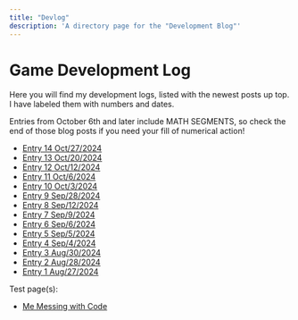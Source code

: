 ```yaml
---
title: "Devlog"
description: 'A directory page for the "Development Blog"'
---
```


# Game Development Log

Here you will find my development logs, listed with the newest posts up top. I have labeled them with numbers and dates.

Entries from October 6th and later include MATH SEGMENTS, so check the end of those blog posts if you need your fill of numerical action!

<ul>
<li><a class="button-link" href="/devlog/oct-27-2024">Entry 14 <span class="date">Oct/27/2024</span></a></li>
<li><a class="button-link" href="/devlog/oct-20-2024">Entry 13 <span class="date">Oct/20/2024</span></a></li>
<li><a class="button-link" href="/devlog/oct-12-2024">Entry 12 <span class="date">Oct/12/2024</span></a></li>
<li><a class="button-link" href="/devlog/oct-6-2024">Entry 11 <span class="date">Oct/6/2024</span></a></li>
<li><a class="button-link" href="/devlog/oct-3-2024">Entry 10 <span class="date">Oct/3/2024</span></a></li>
<li><a class="button-link" href="/devlog/sep-28-2024">Entry 9 <span class="date">Sep/28/2024</span></a></li>
<li><a class="button-link" href="/devlog/sep-12-2024">Entry 8 <span class="date">Sep/12/2024</span></a></li>
<li><a class="button-link" href="/devlog/sep-9-2024">Entry 7 <span class="date">Sep/9/2024</span></a></li>
<li><a class="button-link" href="/devlog/sep-6-2024">Entry 6 <span class="date">Sep/6/2024</span></a></li>
<li><a class="button-link" href="/devlog/sep-5-2024">Entry 5 <span class="date">Sep/5/2024</span></a></li>
<li><a class="button-link" href="/devlog/sep-4-2024">Entry 4 <span class="date">Sep/4/2024</span></a></li>
<li><a class="button-link" href="/devlog/aug-30-2024">Entry 3 <span class="date">Aug/30/2024</span></a></li>
<li><a class="button-link" href="/devlog/aug-28-2024">Entry 2 <span class="date">Aug/28/2024</span></a></li>
<li><a class="button-link" href="/devlog/aug-27-2024">Entry 1 <span class="date">Aug/27/2024</span></a></li>
</ul>

Test page(s):

<ul><li><a href="/devlog/coding-experiment">Me Messing with Code</a></li></ul>
